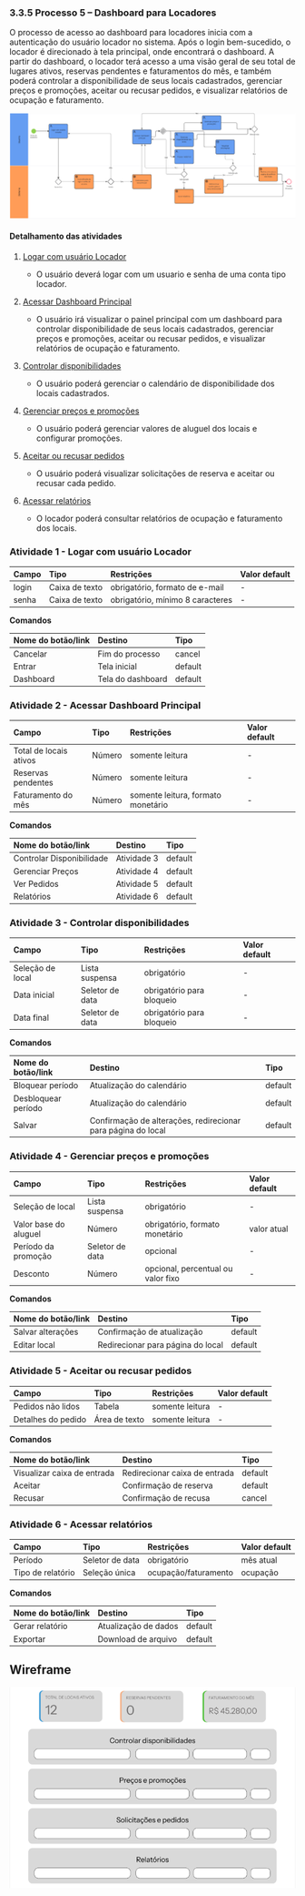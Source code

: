 ### 3.3.5 Processo 5 – Dashboard para Locadores

O processo de acesso ao dashboard para locadores inicia com a autenticação do usuário locador no sistema. Após o login bem-sucedido, o locador é direcionado à tela principal, onde encontrará o dashboard. A partir do dashboard, o locador terá acesso a uma visão geral de seu total de lugares ativos, reservas pendentes e faturamentos do mês, e também poderá controlar a disponibilidade de seus locais cadastrados, gerenciar preços e promoções, aceitar ou recusar pedidos, e visualizar relatórios de ocupação e faturamento. 

![Modelo BPMN do PROCESSO 5 - Dashboard para Locadores](../images/processo_5_bpmn.png "Dashboard para Locadores")

#### Detalhamento das atividades

1. [Logar com usuário Locador](#atividade-1---logar-com-usuário-locador)
   - O usuário deverá logar com um usuario e senha de uma conta tipo locador.
  
2. [Acessar Dashboard Principal](#atividade-2---acessar-dashboard-principal)
   - O usuário irá visualizar o painel principal com um dashboard para controlar disponibilidade de seus locais cadastrados, gerenciar preços e promoções, aceitar ou recusar pedidos, e visualizar relatórios de ocupação e faturamento.

3. [Controlar disponibilidades](#atividade-3---controlar-disponibilidades)
   - O usuário poderá gerenciar o calendário de disponibilidade dos locais cadastrados.

4. [Gerenciar preços e promoções](#atividade-4---gerenciar-preços-e-promoções)
   - O usuário poderá gerenciar valores de aluguel dos locais e configurar promoções.

5. [Aceitar ou recusar pedidos](#atividade-5---aceitar-ou-recusar-pedidos)
   - O usuário poderá visualizar solicitações de reserva e aceitar ou recusar cada pedido.

6. [Acessar relatórios](#atividade-6---acessar-relatórios)
   - O locador poderá consultar relatórios de ocupação e faturamento dos locais.

### Atividade 1 - Logar com usuário Locador

| **Campo** | **Tipo** | **Restrições** | **Valor default** |
| :--- | :--- | :--- | :--- |
| login | Caixa de texto | obrigatório, formato de e-mail | - |
| senha | Caixa de texto | obrigatório, mínimo 8 caracteres | - |

**Comandos**

| **Nome do botão/link** | **Destino** | **Tipo** |
| :--- | :--- | :--- |
| Cancelar | Fim do processo | cancel |
| Entrar | Tela inicial | default |
| Dashboard | Tela do dashboard | default |

### Atividade 2 - Acessar Dashboard Principal

| **Campo** | **Tipo** | **Restrições** | **Valor default** |
| :--- | :--- | :--- | :--- |
| Total de locais ativos | Número | somente leitura | - |
| Reservas pendentes | Número | somente leitura | - |
| Faturamento do mês | Número | somente leitura, formato monetário | - |

**Comandos**

| **Nome do botão/link** | **Destino** | **Tipo** |
| :--- | :--- | :--- |
| Controlar Disponibilidade | Atividade 3 | default |
| Gerenciar Preços | Atividade 4 | default |
| Ver Pedidos | Atividade 5 | default |
| Relatórios | Atividade 6 | default |

### Atividade 3 - Controlar disponibilidades

| **Campo** | **Tipo** | **Restrições** | **Valor default** |
| :--- | :--- | :--- | :--- |
| Seleção de local | Lista suspensa | obrigatório | - |
| Data inicial | Seletor de data | obrigatório para bloqueio | - |
| Data final | Seletor de data | obrigatório para bloqueio | - |

**Comandos**

| **Nome do botão/link** | **Destino** | **Tipo** |
| :--- | :--- | :--- |
| Bloquear período | Atualização do calendário | default |
| Desbloquear período | Atualização do calendário | default |
| Salvar | Confirmação de alterações, redirecionar para página do local | default |

### Atividade 4 - Gerenciar preços e promoções

| **Campo** | **Tipo** | **Restrições** | **Valor default** |
| :--- | :--- | :--- | :--- |
| Seleção de local | Lista suspensa | obrigatório | - |
| Valor base do aluguel | Número | obrigatório, formato monetário | valor atual |
| Período da promoção | Seletor de data | opcional | - |
| Desconto | Número | opcional, percentual ou valor fixo | - |

**Comandos**

| **Nome do botão/link** | **Destino** | **Tipo** |
| :--- | :--- | :--- |
| Salvar alterações | Confirmação de atualização | default |
| Editar local | Redirecionar para página do local | default | 

### Atividade 5 - Aceitar ou recusar pedidos

| **Campo** | **Tipo** | **Restrições** | **Valor default** |
| :--- | :--- | :--- | :--- |
| Pedidos não lidos | Tabela | somente leitura | - |
| Detalhes do pedido | Área de texto | somente leitura | - |

**Comandos**

| **Nome do botão/link** | **Destino** | **Tipo** |
| :--- | :--- | :--- |
| Visualizar caixa de entrada | Redirecionar caixa de entrada | default | 
| Aceitar | Confirmação de reserva | default |
| Recusar | Confirmação de recusa | cancel |

### Atividade 6 - Acessar relatórios

| **Campo** | **Tipo** | **Restrições** | **Valor default** |
| :--- | :--- | :--- | :--- |
| Período | Seletor de data | obrigatório | mês atual |
| Tipo de relatório | Seleção única | ocupação/faturamento | ocupação |

**Comandos**

| **Nome do botão/link** | **Destino** | **Tipo** |
| :--- | :--- | :--- |
| Gerar relatório | Atualização de dados | default |
| Exportar | Download de arquivo | default |

## Wireframe
![Wireframe do PROCESSO 5 - Dashboard para Locadores](../images/wireframe_dashboard.jpg "Wireframe de baixa fidelidade - Dashboard")
